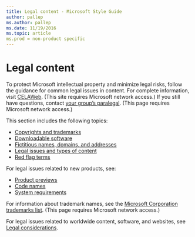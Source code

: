 ```yaml
---
title: Legal content - Microsoft Style Guide
author: pallep
ms.author: pallep
ms.date: 11/19/2016
ms.topic: article
ms.prod = non-product specific
---
```


# Legal content

To protect Microsoft intellectual property and minimize legal risks, follow the guidance for common legal issues in content. For complete information, visit [](https://microsoft.sharepoint.com/sites/lcaweb/home)[CELAWeb](https://microsoft.sharepoint.com/sites/lcaweb/home). (This site requires Microsoft network access.) If you still have questions, contact [your group’s paralegal](https://microsoft.sharepoint.com/sites/lcaweb/Pages/Applications/LegalContact.aspx). (This page requires Microsoft network access.)

This section includes the following topics:

  - [Copyrights and trademarks](/style-guide/legal-content/copyrights-trademarks)
  - [Downloadable software](/style-guide/legal-content/downloadable-software)
  - [Fictitious names, domains, and addresses](/style-guide/legal-content/fictitious-names-domains-addresses) 
  - [Legal issues and types of content](/style-guide/legal-content/legal-issues-types-of-content)
  - [Red flag terms](/style-guide/legal-content/red-flag-terms)

For legal issues related to new products, see: 

  - [Product previews](/style-guide/new-products/product-previews)
  - [Code names](/style-guide/new-products/code-names)
  - [System requirements](/style-guide/new-products/system-requirements)

For information about trademark names, see the [Microsoft Corporation trademarks list](https://microsoft.sharepoint.com/sites/LCAWeb/Home/Copyrights-Trademarks-and-Patents/Trademarks/Trademark-List). (This page requires Microsoft network access.)

For legal issues related to worldwide content, software, and websites, see [](/style-guide/global-communications/legal-considerations)[Legal considerations](/style-guide/global-communications/legal-considerations).
